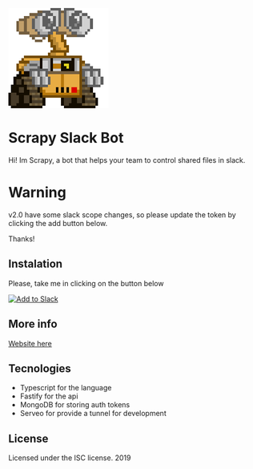 ![Scrapy image like wall-e](./public/scrapy@200.png)

# Scrapy Slack Bot

Hi! Im Scrapy, a bot that helps your team to control shared files in slack.

# Warning

v2.0 have some slack scope changes, so please update the token by clicking the add button below.

Thanks!

## Instalation

Please, take me in clicking on the button below

<a href="https://slack.com/oauth/v2/authorize?client_id=12052861009.553791303268&scope=files:read,files:write,chat:write,chat:write.customize,chat:write.public,commands&user_scope=files:write,files:read,chat:write"><img alt="Add to Slack" height="40" width="139" src="https://platform.slack-edge.com/img/add_to_slack.png" srcset="https://platform.slack-edge.com/img/add_to_slack.png 1x, https://platform.slack-edge.com/img/add_to_slack@2x.png 2x" /></a>

## More info

[Website here](https://sb.dbr.io/)

## Tecnologies

-   Typescript for the language
-   Fastify for the api
-   MongoDB for storing auth tokens
-   Serveo for provide a tunnel for development

## License

Licensed under the ISC license. 2019
